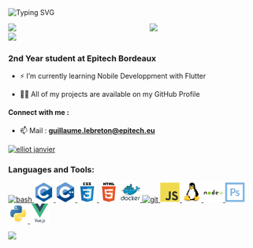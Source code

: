 &nbsp;

<img src="https://readme-typing-svg.herokuapp.com?font=Anton&size=45&duration=2000&pause=1000&color=8B68F3&width=800&height=80&lines=Hi+!;I'm+Guillaume Lebreton;2nd year+student at+Epitech Bordeaux" alt="Typing SVG" />
<p align="center"> 
<div>
    <p>
        <a href="https://github.com/Lebonvieuxgui">
            <img src="https://github-readme-stats.vercel.app/api/top-langs/?username=Lebonvieuxgui&theme=tokyonight&hide_border=false" width="43%" align= "right"/>
        </a>
    </p>
    <div>
        <a href="https://github.com/Lebonvieuxgui">
            <img src="https://github-readme-streak-stats.herokuapp.com?user=Lebonvieuxgui&theme=tokyonight&hide_border=false)](https://git.io/streak-stats" width="53%"/>
        </a>
    </div>
    <div>
        <a href="https://github.com/Lebonvieuxgui">
            <img src="https://github-readme-stats.vercel.app/api?username=Lebonvieuxgui&theme=tokyonight&hide_border=false&show_icons=true" width="53%"/>
        </a>
    </div>
<h3 align="left">2nd Year student at Epitech Bordeaux</h3>

- ⚡ I’m currently learning Nobile Developpment with Flutter

- 👨‍💻 All of my projects are available on my GitHub Profile


<h4 align="left">Connect with me :</h4>

- 📫 Mail : **guillaume.lebreton@epitech.eu** 
&nbsp; 

<a href="https://linkedin.com/in/guillaume-lebreton-a07987222" target="blank"><img align="center" src="https://raw.githubusercontent.com/rahuldkjain/github-profile-readme-generator/master/src/images/icons/Social/linked-in-alt.svg" alt="elliot janvier" height="30" width="40" /></a>

<h3 align="left">Languages and Tools:</h3>
<p align="left"> <a href="https://www.gnu.org/software/bash/" target="_blank" rel="noreferrer"> <img src="https://www.vectorlogo.zone/logos/gnu_bash/gnu_bash-icon.svg" alt="bash" width="40" height="40"/> </a> <a href="https://www.cprogramming.com/" target="_blank" rel="noreferrer"> <img src="https://raw.githubusercontent.com/devicons/devicon/master/icons/c/c-original.svg" alt="c" width="40" height="40"/> </a> <a href="https://www.w3schools.com/cpp/" target="_blank" rel="noreferrer"> <img src="https://raw.githubusercontent.com/devicons/devicon/master/icons/cplusplus/cplusplus-original.svg" alt="cplusplus" width="40" height="40"/> </a> <a href="https://www.w3schools.com/css/" target="_blank" rel="noreferrer"> <img src="https://raw.githubusercontent.com/devicons/devicon/master/icons/css3/css3-original-wordmark.svg" alt="css3" width="40" height="40"/>
<img src="https://raw.githubusercontent.com/devicons/devicon/master/icons/html5/html5-original-wordmark.svg" alt="html5" width="40" height="40"/></a> <a href="https://www.docker.com/" target="_blank" rel="noreferrer"> <img src="https://raw.githubusercontent.com/devicons/devicon/master/icons/docker/docker-original-wordmark.svg" alt="docker" width="40" height="40"/> </a> <a href="https://git-scm.com/" target="_blank" rel="noreferrer"> <img src="https://www.vectorlogo.zone/logos/git-scm/git-scm-icon.svg" alt="git" width="40" height="40"/> </a> <a href="https://www.w3.org/html/" target="_blank"  </a> <a href="https://developer.mozilla.org/en-US/docs/Web/JavaScript" target="_blank" rel="noreferrer"> <img src="https://raw.githubusercontent.com/devicons/devicon/master/icons/javascript/javascript-original.svg" alt="javascript" width="40" height="40"/> </a> <a href="https://www.linux.org/" target="_blank" rel="noreferrer"> <img src="https://raw.githubusercontent.com/devicons/devicon/master/icons/linux/linux-original.svg" alt="linux" width="40" height="40"/> </a> <a href="https://nodejs.org" target="_blank" rel="noreferrer"> <img src="https://raw.githubusercontent.com/devicons/devicon/master/icons/nodejs/nodejs-original-wordmark.svg" alt="nodejs" width="40" height="40"/> </a> <a href="https://www.photoshop.com/en" target="_blank" rel="noreferrer"> <img src="https://raw.githubusercontent.com/devicons/devicon/master/icons/photoshop/photoshop-line.svg" alt="photoshop" width="40" height="40"/> </a> <a href="https://www.python.org" target="_blank" rel="noreferrer"> <img src="https://raw.githubusercontent.com/devicons/devicon/master/icons/python/python-original.svg" alt="python" width="40" height="40"/> </a> <a href="https://vuejs.org/" target="_blank" rel="noreferrer"> <img src="https://raw.githubusercontent.com/devicons/devicon/master/icons/vuejs/vuejs-original-wordmark.svg" alt="vuejs" width="40" height="40"/> </a> </p>
    <p>
        <a href="https://github.com/Lebonvieuxgui">
            <img src="https://media.giphy.com/media/RpVZL0sy3vrri/giphy.gif" align="left" width="100%"/>
            
        </a>
    </p>
</div>
